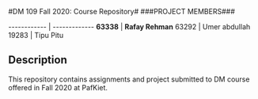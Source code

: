 
#DM 109 Fall 2020: Course Repository#
###PROJECT MEMBERS###

------------ | -------------
**63338** | **Rafay Rehman** 
63292 | Umer abdullah 
19283 | Tipu Pitu

## Description ##
This repository contains assignments and project submitted to DM course offered in Fall 2020 at PafKiet.
